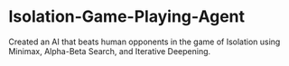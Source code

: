 # Isolation-Game-Playing-Agent
Created an AI that beats human opponents in the game of Isolation using Minimax, Alpha-Beta Search, and Iterative Deepening.
